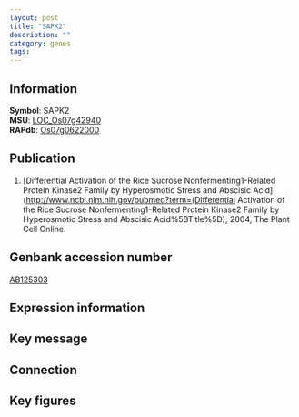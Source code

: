 ```yaml
---
layout: post
title: "SAPK2"
description: ""
category: genes
tags: 
---
```


## Information
__Symbol__: SAPK2  
__MSU__: [LOC_Os07g42940](http://rice.plantbiology.msu.edu/cgi-bin/ORF_infopage.cgi?orf=LOC_Os07g42940)  
__RAPdb__: [Os07g0622000](http://rapdb.dna.affrc.go.jp/viewer/gbrowse_details/irgsp1?name=Os07g0622000)  

## Publication
1. [Differential Activation of the Rice Sucrose Nonfermenting1-Related Protein Kinase2 Family by Hyperosmotic Stress and Abscisic Acid](http://www.ncbi.nlm.nih.gov/pubmed?term=(Differential Activation of the Rice Sucrose Nonfermenting1-Related Protein Kinase2 Family by Hyperosmotic Stress and Abscisic Acid%5BTitle%5D), 2004, The Plant Cell Online.

## Genbank accession number
[AB125303](http://www.ncbi.nlm.nih.gov/nuccore/AB125303)

## Expression information

## Key message

## Connection

## Key figures


